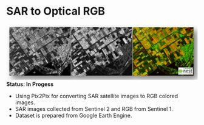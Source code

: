 # SAR to Optical RGB
<img src="./images/sar2rgb.jpeg" />
<b>Status: In Progess</b>
<ul>
  <li>Using Pix2Pix for converting SAR satellite images to RGB colored images.</li>
  <li>SAR images collected from Sentinel 2 and RGB from Sentinel 1.</li>
  <li>Dataset is prepared from Google Earth Engine.</li>
</ul>
